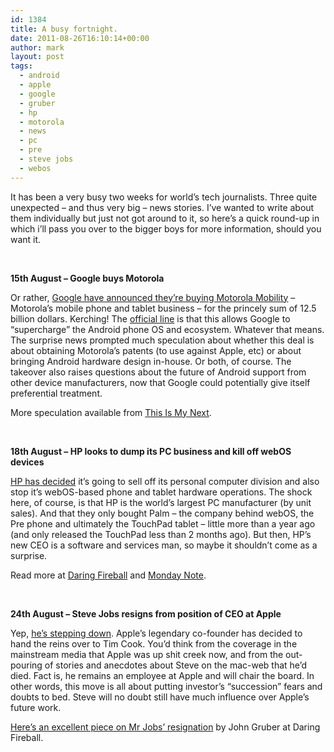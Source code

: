 ```yaml
---
id: 1384
title: A busy fortnight.
date: 2011-08-26T16:10:14+00:00
author: mark
layout: post
tags:
  - android
  - apple
  - google
  - gruber
  - hp
  - motorola
  - news
  - pc
  - pre
  - steve jobs
  - webos
---
```

It has been a very busy two weeks for world&#8217;s tech journalists. Three quite unexpected &#8211; and thus very big &#8211; news stories. I&#8217;ve wanted to write about them individually but just not got around to it, so here&#8217;s a quick round-up in which i&#8217;ll pass you over to the bigger boys for more information, should you want it.

&nbsp;

**15th August &#8211; Google buys Motorola**

Or rather, [Google have announced they&#8217;re buying Motorola Mobility](http://thisismynext.com/2011/08/15/google-buy-motorola-mobility-hardware-business/) &#8211; Motorola&#8217;s mobile phone and tablet business &#8211; for the princely sum of 12.5 billion dollars. Kerching! The [official line](http://googleblog.blogspot.com/2011/08/supercharging-android-google-to-acquire.html) is that this allows Google to &#8220;supercharge&#8221; the Android phone OS and ecosystem. Whatever that means. The surprise news prompted much speculation about whether this deal is about obtaining Motorola&#8217;s patents (to use against Apple, etc) or about bringing Android hardware design in-house. Or both, of course. The takeover also raises questions about the future of Android support from other device manufacturers, now that Google could potentially give itself preferential treatment.

More speculation available from [This Is My Next](http://thisismynext.com/2011/08/18/google-motorola-doomsday/).

&nbsp;

**18th August &#8211; HP looks to dump its PC business and kill off webOS devices**

[HP has decided](http://www.precentral.net/breaking-hp-shutting-down-webos-device-operations-will-continue-explore-options) it&#8217;s going to sell off its personal computer division and also stop it&#8217;s webOS-based phone and tablet hardware operations. The shock here, of course, is that HP is the world&#8217;s largest PC manufacturer (by unit sales). And that they only bought Palm &#8211; the company behind webOS, the Pre phone and ultimately the TouchPad tablet &#8211; little more than a year ago (and only released the TouchPad less than 2 months ago). But then, HP&#8217;s new CEO is a software and services man, so maybe it shouldn&#8217;t come as a surprise.

Read more at [Daring Fireball](http://daringfireball.net/2011/08/hp_apotheker) and [Monday Note](http://www.mondaynote.com/2011/08/21/hp-what-leo-apotheker%E2%80%99s-decisions-mean/).

&nbsp;

**24th August &#8211; Steve Jobs resigns from position of CEO at Apple**

Yep, [he&#8217;s stepping down](http://www.apple.com/pr/library/2011/08/24Letter-from-Steve-Jobs.html). Apple&#8217;s legendary co-founder has decided to hand the reins over to Tim Cook. You&#8217;d think from the coverage in the mainstream media that Apple was up shit creek now, and from the out-pouring of stories and anecdotes about Steve on the mac-web that he&#8217;d died. Fact is, he remains an employee at Apple and will chair the board. In other words, this move is all about putting investor&#8217;s &#8220;succession&#8221; fears and doubts to bed. Steve will no doubt still have much influence over Apple&#8217;s future work.

[Here&#8217;s an excellent piece on Mr Jobs&#8217; resignation](http://daringfireball.net/2011/08/resigned) by John Gruber at Daring Fireball.

&nbsp;
